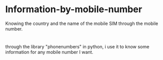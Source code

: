 # Information-by-mobile-number
Knowing the country and the name of the mobile SIM through the mobile number.


#
through the library "phonenumbers" in python, i use it to know some information for any mobile number I want.
